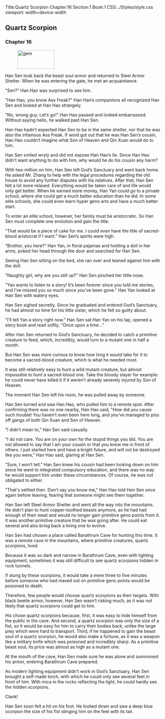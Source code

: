 Title:Quartz Scorpion 
Chapter:16 
Section:1 
Book:1 
CSS:../Styles/style.css 
viewport: width=device-width
  
## Quartz Scorpion
### Chapter 16
  
<figure>
	<img src="../Images/gem.gif" alt="gem" id="gem" width="120" height="60" />
</figure>
  

  
Han Sen took back the beast soul armor and returned to Steel Armor Shelter. When he was entering the gate, he met an acquaintance.

"Sen?" Han Hao was surprised to see him.

"Han Hao, you know Ass Freak?" Han Hao’s companions all recognized Han Sen and looked at Han Hao strangely.

"No, wrong guy. Let’s go!" Han Hao paused and looked embarrassed. Without saying hello, he walked past Han Sen.

Han Hao hadn’t expected Han Sen to be in the same shelter, nor that he was also the infamous Ass Freak. If word got out that he was Han Sen’s cousin, Han Hao couldn’t imagine what Son of Heaven and Qin Xuan would do to him.

Han Sen smiled wryly and did not expose Han Hao’s lie. Since Han Hao didn’t want anything to do with him, why would he do his cousin any harm?

With two million on him, Han Sen left God’s Sanctuary and went back home. He asked Mr. Zhang to help with the legal procedures regarding the old house to avoid any further disputes with his relatives. After that, Han Sen felt a lot more relaxed. Everything would be taken care of and life would only get better. When he earned more money, Han Yan could go to a private school, where she could get a much better education than he did. In some elite schools, she could even learn hyper geno arts and have a much better start.

To enter an elite school, however, her family must be aristocratic. So Han Sen must complete one evolution and gain the title.

"That would be a piece of cake for me. I could even have the title of sacred-blood aristocrat if I want." Han Sen’s spirits were high.

"Brother, you here?" Han Yan, in floral pajamas and holding a doll in her arms, poked her head through the door and searched for Han Sen.

Seeing Han Sen sitting on the bed, she ran over and leaned against him with the doll.

"Naughty girl, why are you still up?" Han Sen pinched her little nose.

"Yan wants to listen to a story! It’s been forever since you told me stories, and I’ve missed you so much since you’ve been gone." Han Yan looked at Han Sen with watery eyes.

Han Sen sighed secretly. Since he graduated and entered God’s Sanctuary, he had almost no time for his little sister, which he felt so guilty about.

"I’ll tell Yan a story right now." Han Sen sat Han Yan on his lap, opened a story book and read softly, "Once upon a time..."

After Han Sen returned to God’s Sanctuary, he decided to catch a primitive creature to feed, which, incredibly, would turn to a mutant one in half a month.

But Han Sen was more curious to know how long it would take for it to become a sacred-blood creature, which is what he needed most.

It was still relatively easy to hunt a wild mutant creature, but almost impossible to hunt a sacred-blood one. Take the bloody slayer for example: he could never have killed it if it weren’t already severely injured by Son of Heaven.

The moment Han Sen left his room, he was pulled away by someone.

Han Sen turned and saw Han Hao, who pulled him to a remote spot. After confirming there was no one nearby, Han Hao said, "How did you cause such trouble! You haven’t even been here long, and you’ve managed to piss off gangs of both Qin Xuan and Son of Heaven.

"I didn’t mean to," Han Sen said casually.

"I do not care. You are on your own for the stupid things you did. You are not allowed to say that I am your cousin or that you know me in front of others. I just started here and have a bright future, and will not be destroyed like you were," Han Hao said, glaring at Han Sen.

"Sure, I won’t tell." Han Sen knew his cousin had been looking down on him since he went to integrated compulsory education, and there was no way he would support him under these circumstances. Of course, he was not obligated to either.

"That's settled then. Don’t say you know me," Han Hao told Hen Sen once again before leaving, fearing that someone might see them together.

Han Sen left Steel Armor Shelter and went all the way into the mountains. He didn’t plan to hunt copper-toothed beasts anymore, as he had had enough of their meat and would no longer gain primitive geno points from it. It was another primitive creature that he was going after. He could eat several and also bring back a living one to evolve.

Han Sen had chosen a place called Barathrum Cave for hunting this time. It was a remote cave in the mountains, where primitive creatures, quartz scorpions, lived.

Because it was so dark and narrow in Barathrum Cave, even with lighting equipment, sometimes it was still difficult to see quartz scorpions hidden in rock tunnels.

If stung by these scorpions, it would take a mere three to five minutes before someone who had maxed out on primitive geno points would be poisoned to death.

Therefore, few people would choose quartz scorpions as their targets. With black beetle armor, however, Han Sen wasn’t risking much, as it was not likely that quartz scorpions could get to him.

His chose quartz scorpions because, first, it was easy to hide himself from the public in the cave. And second, a quartz scorpion was only the size of a fist, so it would be easy for him to carry their bodies back, unlike the large prey which were hard to transport. Third, if he happened to gain the beast soul of a quartz scorpion, he would also make a fortune, as it was a weapon like a military knife which was poisoned and incredibly sharp. As a primitive beast soul, its price was almost as high as a mutant one.

At the mouth of the cave, Han Sen made sure he was alone and summoned his armor, entering Barathrum Cave prepared.

As modern lighting equipment didn’t work in God’s Sanctuary, Han Sen brought a self-made torch, with which he could only see several feet in front of him. With mica in the rocks reflecting the light, he could hardly see the hidden scorpions.

Clank!

Han Sen soon felt a hit on his foot. He looked down and saw a deep blue scorpion the size of his fist stinging him on the feet with its tail.